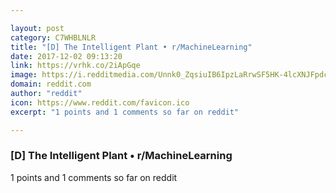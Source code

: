 ```yaml
---

layout: post
category: C7WHBLNLR
title: "[D] The Intelligent Plant • r/MachineLearning"
date: 2017-12-02 09:13:20
link: https://vrhk.co/2iApGqe
image: https://i.redditmedia.com/Unnk0_ZqsiuIB6IpzLaRrwSF5HK-4lcXNJFpdcAigww.jpg?w=320&s=04f86467b4d482d23961ee47c06f03e5
domain: reddit.com
author: "reddit"
icon: https://www.reddit.com/favicon.ico
excerpt: "1 points and 1 comments so far on reddit"

---
```


### [D] The Intelligent Plant • r/MachineLearning

1 points and 1 comments so far on reddit